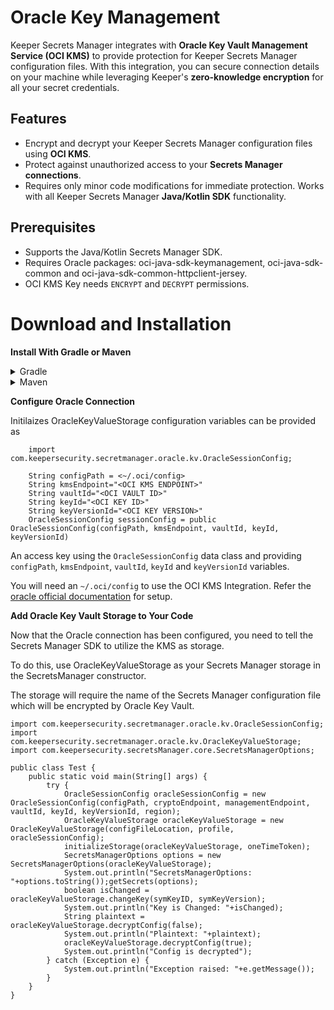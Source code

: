 # Oracle Key Management
Keeper Secrets Manager integrates with **Oracle Key Vault Management Service (OCI KMS)** to provide protection for Keeper Secrets Manager configuration files. With this integration, you can secure connection details on your machine while leveraging Keeper's **zero-knowledge encryption** for all your secret credentials.

## Features
* Encrypt and decrypt your Keeper Secrets Manager configuration files using **OCI KMS**.
* Protect against unauthorized access to your **Secrets Manager connections**.
* Requires only minor code modifications for immediate protection. Works with all Keeper Secrets Manager **Java/Kotlin SDK** functionality.


## Prerequisites

* Supports the Java/Kotlin Secrets Manager SDK.
* Requires Oracle packages: oci-java-sdk-keymanagement, oci-java-sdk-common and oci-java-sdk-common-httpclient-jersey.
* OCI KMS Key needs `ENCRYPT` and `DECRYPT` permissions.

# Download and Installation
**Install With Gradle or Maven**
	
	
 <details>
  <summary>Gradle</summary>
  
  ```
  repositories {
    mavenCentral()
}

dependencies {
    implementation("com.keepersecurity.secrets-manager:core:17.0.0")
	implementation("com.fasterxml.jackson.core:jackson-databind:2.18.2")
	implementation("com.fasterxml.jackson.core:jackson-core:2.18.2")
	implementation("com.google.code.gson:gson:2.12.1")
    implementation("org.slf4j:slf4j-simple:2.0.16")
	implementation("com.oracle.oci.sdk:oci-java-sdk-keymanagement:3.60.0")
	implementation("com.oracle.oci.sdk:oci-java-sdk-common-httpclient-jersey:3.60.0") // or the latest version
	implementation("com.oracle.oci.sdk:oci-java-sdk-common:3.60.0")
	implementation("org.bouncycastle:bc-fips:1.0.2.4")
}
```

  </details> 
  <details> <summary>Maven</summary>

 ```
<dependencies>
    <dependency>
        <groupId>com.keepersecurity.secrets-manager</groupId>
        <artifactId>core</artifactId>
        <version>17.0.0</version>
    </dependency>
    <dependency>
        <groupId>com.fasterxml.jackson.core</groupId>
        <artifactId>jackson-databind</artifactId>
        <version>2.18.2</version>
    </dependency>
    <dependency>
        <groupId>com.fasterxml.jackson.core</groupId>
        <artifactId>jackson-core</artifactId>
        <version>2.18.2</version>
    </dependency>
    <dependency>
        <groupId>com.google.code.gson</groupId>
        <artifactId>gson</artifactId>
        <version>2.12.1</version>
    </dependency>
    <dependency>
        <groupId>org.slf4j</groupId>
        <artifactId>slf4j-simple</artifactId>
        <version>2.0.16</version>
    </dependency>
    <dependency>
        <groupId>com.oracle.oci.sdk</groupId>
        <artifactId>oci-java-sdk-keymanagement</artifactId>
        <version>3.60.0</version>
    </dependency>
    <dependency>
        <groupId>com.oracle.oci.sdk</groupId>
        <artifactId>oci-java-sdk-common-httpclient-jersey</artifactId>
        <version>3.60.0</version>
    </dependency>
    <dependency>
        <groupId>com.oracle.oci.sdk</groupId>
        <artifactId>oci-java-sdk-common</artifactId>
        <version>3.60.0</version>
    </dependency>
    <dependency>
        <groupId>org.bouncycastle</groupId>
        <artifactId>bc-fips</artifactId>
        <version>1.0.2.4</version>
    </dependency>
</dependencies>

```
   </details> 
  
**Configure Oracle Connection**

Initilaizes OracleKeyValueStorage configuration variables can be provided as

```
    import com.keepersecurity.secretmanager.oracle.kv.OracleSessionConfig;
    
    String configPath = <~/.oci/config>
    String kmsEndpoint="<OCI KMS ENDPOINT>" 
    String vaultId="<OCI VAULT ID>"
    String keyId="<OCI KEY ID>"
    String keyVersionId="<OCI KEY VERSION>"
    OracleSessionConfig sessionConfig = public OracleSessionConfig(configPath, kmsEndpoint, vaultId, keyId, keyVersionId) 
```

An access key using the `OracleSessionConfig` data class and providing `configPath`, `kmsEndpoint`, `vaultId`, `keyId` and `keyVersionId` variables.

You will need an `~/.oci/config` to use the OCI KMS Integration.
Refer the [oracle official documentation](https://docs.oracle.com/en-us/iaas/Content/API/Concepts/sdkconfig.htm)
 for setup. 

**Add Oracle Key Vault Storage to Your Code**

Now that the Oracle connection has been configured, you need to tell the Secrets Manager SDK to utilize the KMS as storage.

To do this, use OracleKeyValueStorage as your Secrets Manager storage in the SecretsManager constructor.

The storage will require the name of the Secrets Manager configuration file which will be encrypted by Oracle Key Vault.

```
import com.keepersecurity.secretmanager.oracle.kv.OracleSessionConfig;
import  com.keepersecurity.secretmanager.oracle.kv.OracleKeyValueStorage;
import com.keepersecurity.secretsManager.core.SecretsManagerOptions;
		
public class Test {
	public static void main(String[] args) {
        try {
			OracleSessionConfig oracleSessionConfig = new OracleSessionConfig(configPath, cryptoEndpoint, managementEndpoint, vaultId, keyId, keyVersionId, region);
			OracleKeyValueStorage oracleKeyValueStorage = new OracleKeyValueStorage(configFileLocation, profile, oracleSessionConfig);
			initializeStorage(oracleKeyValueStorage, oneTimeToken);
			SecretsManagerOptions options = new SecretsManagerOptions(oracleKeyValueStorage);
			System.out.println("SecretsManagerOptions: "+options.toString());getSecrets(options);	
			boolean isChanged = oracleKeyValueStorage.changeKey(symKeyID, symKeyVersion);
			System.out.println("Key is Changed: "+isChanged);
			String plaintext = oracleKeyValueStorage.decryptConfig(false);
			System.out.println("Plaintext: "+plaintext);
			oracleKeyValueStorage.decryptConfig(true);
			System.out.println("Config is decrypted");
		} catch (Exception e) {
			System.out.println("Exception raised: "+e.getMessage());
		}
    }
}
```
